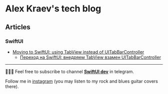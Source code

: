 # Alex Kraev's tech blog

## Articles

### SwiftUI

- [Moving to SwiftUI: using TabView instead of UITabBarController](https://c-villain.github.io/SwiftUI/using%20TabView%20instead%20of%20UITabBarController)
    - [Переход на SwiftUI: внедряем TabView взамен UITabBarController](https://c-villain.github.io/SwiftUI/using%20TabView%20instead%20of%20UITabBarController%20russian)
    
---
👨🏻‍💻 Feel free to subscribe to channel **[SwiftUI dev](https://t.me/swiftui_dev)** in telegram.

Follow me in [instagram](http://instagram.com/lexkraev) (you may listen to my rock and blues guitar covers there).
